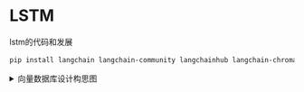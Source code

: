 # LSTM
lstm的代码和发展


```bash
pip install langchain langchain-community langchainhub langchain-chroma bs4
```




<details>
    <summary>向量数据库设计构思图</summary>
<br>

![向量数据库设计构思图](Images/AI-NPC长短期记忆设计V1.png "向量数据库设计构思图")

# MYSQL 数据库 （ubunt）配置

1、更新包管理器索引:打开终端并运行以下命令以更新包管理器的索引：

``` bash
sudo apt update
```
2、安装 MySQL 服务器:使用以下命令安装 MySQL 服务器
``` bash
sudo apt install mysql-server

```

3、安全配置:
MySQL 自带一个安全脚本，可以用来设置密码策略等。运行以下命令并按照提示操作：
``` bash
sudo mysql_secure_installation

```

这个脚本会提示你设置 root 用户的密码、删除匿名用户、禁止 root 用户远程登录、删除测试数据库并重新加载权限表。

4、登录 MySQL:
安装完成后，你可以使用以下命令登录到 MySQL 服务器：
``` bash
sudo mysql

```

5、创建新的数据库用户（可选，但推荐）:
出于安全考虑，创建一个不是 root 的新用户是一个好习惯。以下命令创建一个新用户并授权：
``` bash
CREATE USER 'your_new_user'@'localhost' IDENTIFIED BY 'your_password';
GRANT ALL PRIVILEGES ON *.* TO 'your_new_user'@'localhost' WITH GRANT OPTION;
FLUSH PRIVILEGES;
EXIT;

```
6、创建数据库:
登录到 MySQL 后，创建一个新的数据库：

``` bash

```
7、修改 MySQL 配置以允许远程访问（如果需要）:
如果你需要从其他机器访问 MySQL 服务器，需要修改配置文件。打开 /etc/mysql/mysql.conf.d/mysqld.cnf 或 /etc/mysql/my.cnf 文件：

``` bash
```

7.1、找到 bind-address 一行，并将其设置为 0.0.0.0 或者注释掉这一行
``` bash

```
7.2、保存并关闭文件，然后重启 MySQL 服务：

``` bash

```
8、打开防火墙端口（如果需要）:
如果你的服务器运行了防火墙，你可能需要打开 MySQL 的默认端口（3306）：

``` bash

```
9、测试连接:
如果你在其他机器上，可以使用以下命令测试连接到 MySQL 服务器：
``` bash

```

## 常用命令

``` bash
1、退出
EXIT;   
QUIT;

2、查看创建的数据库
``` bash
mysql -u your_username -p
sudo mysql -u root -p
SHOW DATABASES;  #显示数据库列表:

SHOW TABLES;    #显示数据库中的表:
DESCRIBE your_table_name;   #查看表结构:
SELECT * FROM your_table_name;       #查询表数据:


```
3、数据库相关信息

information_schema: 存储了数据库的元数据，包括数据库的结构和权限等信息。
mysql: 包含了用户账户信息和权限等安全相关的数据。
performance_schema: 用于收集数据库服务器性能参数，帮助监控和优化 MySQL 的性能。
sys: 提供了一组视图和函数，使得数据库管理员更容易获取性能分析和数据库诊断的信息。


</details>